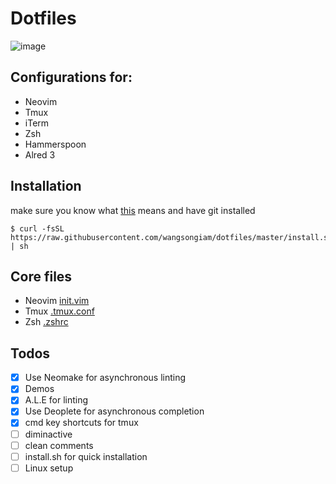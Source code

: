 # Dotfiles

![image](https://cloud.githubusercontent.com/assets/19645990/24074609/5ec34562-0be2-11e7-8821-8140c0711f0d.png)

## Configurations for:
* Neovim 
* Tmux
* iTerm
* Zsh
* Hammerspoon 
* Alred 3

## Installation
make sure you know what [this](https://github.com/wangsongiam/dotfiles/blob/master/install.sh) means and have git installed
```
$ curl -fsSL https://raw.githubusercontent.com/wangsongiam/dotfiles/master/install.sh | sh
```

## Core files
* Neovim [init.vim](https://github.com/wangsongiam/dotfiles/blob/master/nvim/init.vim)
* Tmux [.tmux.conf](https://github.com/wangsongiam/dotfiles/blob/master/.tmux.conf)
* Zsh [.zshrc](https://github.com/wangsongiam/dotfiles/blob/master/.zshrc)

## Todos
- [x] Use Neomake for asynchronous linting
- [x] Demos
- [x] A.L.E for linting
- [x] Use Deoplete for asynchronous completion
- [x] cmd key shortcuts for tmux
- [ ] diminactive
- [ ] clean comments
- [ ] install.sh for quick installation
- [ ] Linux setup
